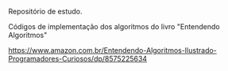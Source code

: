 Repositório de estudo.

Códigos de implementação dos algoritmos do livro "Entendendo Algoritmos"


https://www.amazon.com.br/Entendendo-Algoritmos-Ilustrado-Programadores-Curiosos/dp/8575225634
 
